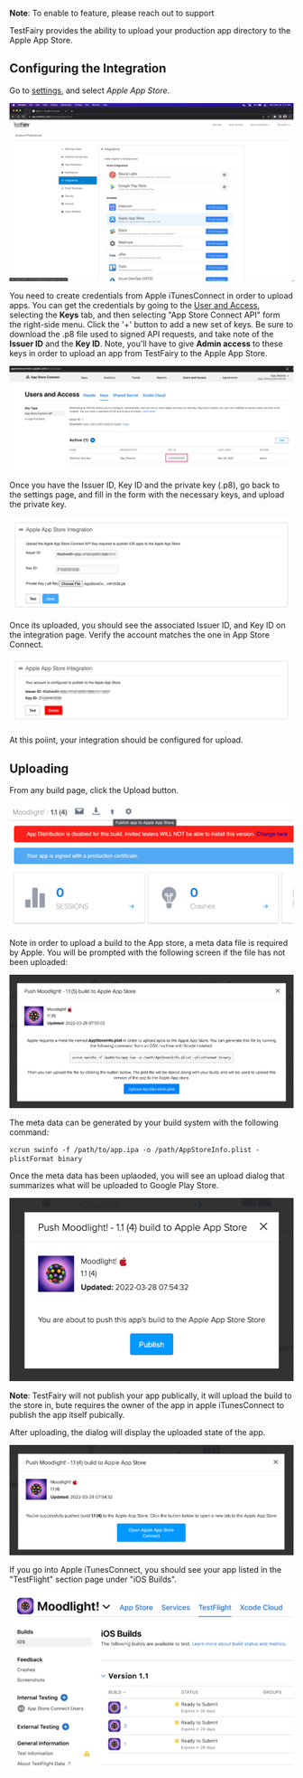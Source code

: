 **Note**: To enable to  feature, please reach out to support

TestFairy provides the ability to upload your production app directory to the Apple App Store.

## Configuring the Integration

Go to [settings](https://app.testfairy.com/settings/integrations), and select _Apple App Store_. 

![](/img/integrations/apple-app-store/03.png)

You need to create credentials from Apple iTunesConnect in order to upload apps. You can get the credentials by going to the [User and Access](appstoreconnect.apple.com/access/api), selecting the **Keys** tab, and then selecting "App Store Connect API" form the right-side menu. Click the '+' button to add a new set of keys. Be sure to download the .p8 file used to signed API requests, and take note of the **Issuer ID** and the **Key ID**. Note, you'll have to give **Admin access** to these keys in order to upload an app from TestFairy to the Apple App Store.

![](/img/integrations/apple-app-store/01.png)

Once you have the Issuer ID, Key ID and the private key (.p8), go back to the settings page, and fill in the form with the necessary keys, and upload the private key.

![](/img/integrations/apple-app-store/05.png)

Once its uploaded, you should see the associated Issuer ID, and Key ID on the integration page. Verify the account matches the one in App Store Connect.

![](/img/integrations/apple-app-store/06.png)

At this poiint, your integration should be configured for upload. 

## Uploading

From any build page, click the Upload button.

![](/img/integrations/apple-app-store/08.png)

Note in order to upload a build to the App store, a meta data file is required by Apple. You will be prompted with the following screen if the file has not been uploaded:

![](/img/integrations/apple-app-store/09.png)

The meta data can be generated by your build system with the following command:

```
xcrun swinfo -f /path/to/app.ipa -o /path/AppStoreInfo.plist -plistFormat binary
```

Once the meta data has been uplaoded, you will see an upload dialog that summarizes what will be uploaded to Google Play Store. 

![](/img/integrations/apple-app-store/10.png)

**Note**: TestFairy will not publish your app publically, it will upload the build to the store in, bute requires the owner of the app in apple iTunesConnect to publish the app itself pubically.

After uploading, the dialog will display the uploaded state of the app.

![](/img/integrations/apple-app-store/12.png)

If you go into Apple iTunesConnect, you should see your app listed in the "TestFlight" section page under "iOS Builds".

![](/img/integrations/apple-app-store/13.png)